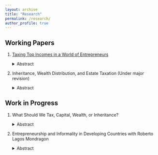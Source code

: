 ```yaml
---
layout: archive
title: "Research"
permalink: /research/
author_profile: true
---
```



## Working Papers
1. [Taxing Top Incomes in a World of Entrepreneurs](../files/JMP.pdf)     
   <details><summary>Abstract</summary>   
   This paper shows that high top marginal income tax rates generate large aggregate output and productivity losses. These losses arise because taxes distort decisions of entrepreneurs, who constitute a large share of high income earners. I identify two novel distortions. The first one is the "productivity investment effect". Top income tax rates distort the productivity accumulation decisions not only of entrepreneurs who are already in the top income bracket but also of those who will become top earners in the future by building up their firms. This is because households are forward looking. Anticipating that they will be subject to the high top income tax rate in the future, these middle-income entrepreneurs find it less optimal to accumulate productivity for their firms now. As a result, they slow down their productivity accumulation process. The second force is the "incorporation timing effect". Successful entrepreneurs grow their firms and then sell their businesses to the corporate sector through incorporation. High top tax rates push these entrepreneurs to sell before their firms reach their full productivity potential. This force is driven by a feature of the tax code: the sale of a firm is treated as capital gains, which are taxed at a lower rate than ordinary income. Therefore, when the top income tax rate gets higher, entrepreneurs tend to use incorporation as a tax shelter and incorporate their firms earlier. Early incorporation timing means entrepreneurs do not have enough time to grow their firms to their full productivity potential. These prematurely incorporated businesses lower productivity in the corporate sector. Both effects imply that even though it targets only a small fraction of households, increasing the top marginal income tax rate generates large output costs by decreasing productivity. Since lower productivity erodes the tax base, in a calibrated model, the revenue-maximizing top income tax rate is 45%.
   </details>

2. Inheritance, Wealth Distribution, and Estate Taxation (Under major revision)  
   <details><summary>Abstract</summary>
   The estate tax has been considered by its supporters as a natural way to reduce wealth inequality because it targets the wealthy directly. However, this conclusion relies heavily on the underlying assumption that inheritance plays a crucial role in wealth accumulation for the rich. Using data from the Survey of Consumer Finances, this paper exhibits novel evidence about wealthy households and the inheritance they have received. Specifically: 1) less than 14% of the richest one percent's wealth is directly attributable to inheritances. 2) More than half of the top one percent by wealth do not receive any inheritances over their lifetime. Then, in a quantitative model that accounts for novel facts on inheritance received by the rich, this paper finds that even if the estate tax rate were raised to 100 percent, the top one percent wealth holding would drop by only 3.5 percentage points. Moreover, compared with taxing the incomes of the top one percent earners, taxing estates generates a large output loss for a given amount of wealth redistribution, suggesting that estate taxation may not be an effective tool for wealth redistribution.
   </details>
   
## Work in Progress
1. What Should We Tax, Capital, Wealth, or Inheritance?
   <details><summary>Abstract</summary>
   In recent decades, wealth inequality has become an increasingly prominent issue in many developed countries. The United States, in particular, has seen significant increases in wealth gaps, sparking fierce debates over how best to address the issue. One of the most contentious proposals has been the idea of redistributive policies, including calls to tax capital income, wealth, and inheritance. In this paper, we examine the impacts of capital income, wealth, and estate taxation within a quantitative framework. In contrast to existing studies, we also investigate joint reforms, in which the government can simultaneously modify the schedules for all three taxes.
   </details>

2. Entrepreneurship and Informality in Developing Countries
   with Roberto Lagos Mondragon
   <details><summary>Abstract</summary>
   The informal sector is a prominent feature of developing countries. Formal businesses are those registered with the government, while informal firms operate without tax authority registration but are legal in all other respects. These high informality levels have important consequences for development. Not surprisingly, the questions of how the informal sector affects the aggregate economy and how to induce informal firms to formalize have motivated a large literature as well as an intense policy debate. So far, the literature studies the informal sector by focusing on either workers or firms, leaving entrepreneurship in this context relatively unexplored. Understanding the entrepreneurial decisions between formal and informal businesses will draw new insights into evaluating government policies for effective formalization strategies, addressing issues such as resource misallocation, total factor productivity losses, and other aspects of economic development.
   Using the Brazilian National Household Sample Survey (PNAD) data, we present three main findings. First, surprisingly, over one-third of entrepreneurs in the top income decile of the entire Brazilian population operate in the informal sector. Second, formal sector entrepreneurs are primarily concentrated in higher income groups, with $29.2\%$ of them belonging to the top income decile and $61.5\%$ to income deciles 8-10. Lastly, we observe that informal sector entrepreneurs in the top income group are more likely to switch to the formal sector, while formal sector entrepreneurs in the bottom income group are more likely to switch to the informal sector. These observations, particularly the first and third, are quite novel to the literature.
   We propose a general equilibrium, life-cycle, heterogeneous agent model to reconcile these empirical observations. The model incorporates occupation choice and learning, where households are endowed with working productivity and business quality. Each period, households decide between wage work and entrepreneurship, and if they choose entrepreneurship, they further decide between the formal and informal sectors. While working productivity is observable, true business quality is not. Instead, households update their beliefs about business quality through starting a business and production. For most entrepreneurs, it is optimal to conduct this learning process in the informal sector due to lower operation costs. High business quality entrepreneurs with better belief then choose to switch to the formal sector to gain access to financial markets and to expand their firm size without government detection concerns.
   We then calibrate this model to match empirical moments. The calibrated model serves as a laboratory for conducting policy experiments.
   </details>
